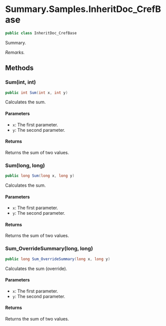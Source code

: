 # Summary.Samples.InheritDoc_CrefBase
```cs
public class InheritDoc_CrefBase
```

Summary.

_Remarks._

## Methods
### Sum(int, int)
```cs
public int Sum(int x, int y)
```

Calculates the sum.

#### Parameters
- `x`: The first parameter.
- `y`: The second parameter.

#### Returns
Returns the sum of two values.

### Sum(long, long)
```cs
public long Sum(long x, long y)
```

Calculates the sum.

#### Parameters
- `x`: The first parameter.
- `y`: The second parameter.

#### Returns
Returns the sum of two values.

### Sum_OverrideSummary(long, long)
```cs
public long Sum_OverrideSummary(long x, long y)
```

Calculates the sum (override).

#### Parameters
- `x`: The first parameter.
- `y`: The second parameter.

#### Returns
Returns the sum of two values.

